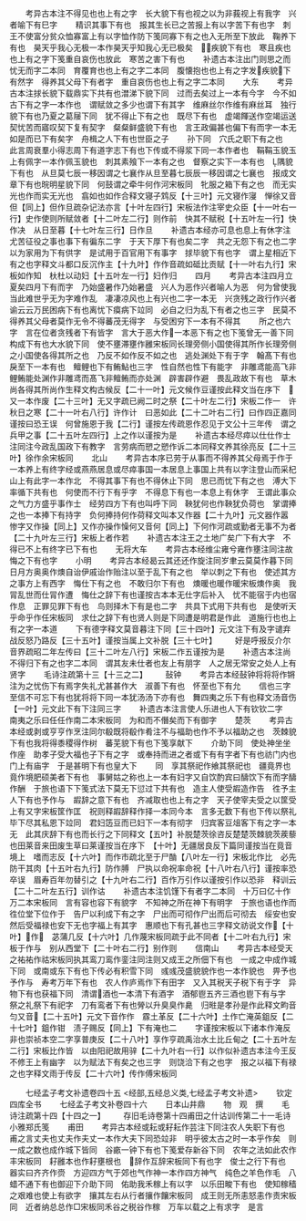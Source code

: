 <!-- { "loadSidebar": true } -->
　　考异古本注不得见也也上有之字　长大貌下有也视之以为非莪视上有我字　兴者喻下有巳字
　　精识其事下有也　报其生长已之苦报上有以字苦下有也字　刺王不使富分贫众恤寡富上有以字恤作防下笺同寡下有之也入无所至下放此　鞠养下有也　昊天乎我心无极一本作昊天乎知我心无已极矣　疾貌下有也　寒且疾也也上有之字下笺重自哀伤也放此　寒苦之害下有也
　　补遗古本注出门则思之而忧无而字二本同　育覆育也也上有之字二本同　腹懐抱也也上有之字发疾貌下有然字　得养其父母下有者字　重自哀伤也也上有之字二本同
　　大东
　　考异古本注捄长貌下载鼎实下共有也澘涕下貌下同　过而去矣过上一本有今字　今不如古下有之字一本作也　谓赋敛之多少也谓下有其字　维麻丝尔作维有麻丝耳　独行貌下有也乃夏之葛屦下同　犹不得止下有之也　既尽下有也　虚竭餫送作空竭运送　契忧苦而寤叹契下复有契字　粲粲鲜盛貌下有也　言王政偏甚也偏下有而字一本无如是而已下有矣字　舟楫之人下有也世臣之子
　　孙下同　穴氏之职下有之也　此言周衰羣小得志周下有道字志下有也下传或不得浆下同一本作者也　鞙鞙玉貌玉上有佩字一本作佩玉貌也　刺其素飱下一本有之也　督察之实下一本有也　隅貌下有也　从旦莫七辰一移因谓之七襄作从旦至暮七辰辰一移因谓之七襄也　报成文章下有也晥明星貌下同　何鼓谓之牵牛何作河宋板同　牝服之箱下有之也　而无实光也作而实无光也　翕如也如作合释文寝子鸩反【十三叶】元文寝作寖　惮徐又音但【同上】但作旦疏杂记法亦言【十叶左四行】宋板法作注宰史众臣【十一叶右一行】史作使则所赋敛者【十二叶左二行】则作前　快其不赋税【十五叶左一行】快作决　从日至暮【十七叶左三行】日作旦
　　补遗古本经亦可息也息上有休字注尤苦征役之事也事下有徧东二字　于天下厚下有也矣二字　共之无怨下有之也二字　以为家用为下有供字　是试用于百官用下有事字　捄毕貌下有也字　谓上星相近下有之也字释文斗都口反沉作主【十九叶】作作音疏如砥比贡赋【十一叶右九行】宋板如作知　杕杜以动妇【十五叶左一行】妇作归
　　四月
　　考异古本注四月立夏矣四月下有而字　乃始盛暑作乃始暑盛　兴人为恶作兴者喻人为恶　何为曾使我当此难世乎无为字难作乱　凄凄凉风也上有兴也二字一本无　兴贪残之政行作兴者谕云云万民困病下有也离忧下瘼病下竝同　必自之归为乱下有者之也三字　民莫不得养其父母者莫作无令不得蕃茂无得字　与受困穷下一本有不得其
　　所之也六字　言在位者贪残者下有皆字　言大于恶大作一本恶下有之也下笺曾无一善下同　构成下有也大水貌下同　使不壅滞壅作雝宋板同长理旁侧小国使得其所作长理旁侧之小国使各得其所之也　乃反不如作反不如之也　逃处渊处下有于字　翰髙下有也　戾至下一本有也　鳣鲤也下有鲔鮎也三字　性自然也性下有能字　非雕鸢能高飞非鲤鲔能处渊作非雕鸢而髙飞非鳣鲔而亦处渊　辟害辟作避　畏乱政故下有也　草木尚各得其所尚作生释文构古候反【二十一叶】元文候作豆谨按此释文当在序下　又一本作废【二十三叶】无又字疏已阙二时之祭【二十叶左二行】宋板二作一　许秋日之寒【二十一叶右八行】许作计　曰恶如此【二十二叶右二行】曰作四正嘉同谨按曰恐王误　何曾施恩于我【二行】谨按左传疏恩作忍见于文公十三年传　谓之兵甲之事【二十五叶左四行】上之作以谨按为是
　　补遗古本经尽瘁以仕仕作士注同注今政乱国政下有教字　言劳病而愬之愬作诉二本同释文养其徐亮反【二十三叶】徐作余宋板同
　　北山
　　考异古本序已劳于从事而不得养其父母焉于作于一本养上有终字经或燕燕居息或尽瘁事国一本居息上事国上共有以字注登山而采杞山上有此字一本作北　不得其事下有也不得休止下同　思已而忧下有之也　溥大下率循下共有也　何使而不行下有乎字　不得息下有也一本息上有休字　王谓此事众之气力方盛乎事作士　经劳四方下有也叫呼下同　鞅犹何也作鞅犹负荷也　掌谓捧之也一本捧下有持字　负何捧持何作荷释文叫本又作器【二十九叶】元文器作嚣　惨字又作操【同上】又作亦操作懆何又音何【同上】下何作河疏或勤者无事不为者【二十九叶左三行】宋板上者作若
　　补遗古本注王之土地广矣广下有大字　不得已不上有终字已下有也
　　无将大车
　　考异古本经维尘雍兮雍作壅注同注故悔之下有也字
　　小明
　　考异古本经曷云其还还作旋注同岁聿云莫莫作暮下同日月方奥奥作燠自诒伊戚诒作贻注以至于乱下有之也　举以刺之下有也　使述其方之事方上有西字　悔仕下有之也　不敢归尔下有也　燠暖也暖作暖宋板燠作奥　我冐乱世而仕冐作遭　悔仕之辞下有也谨按古本本无仕字后补入　忧不能宿于内也宿作息　正罪见罪下有也　鸟则择木下有是也二字　共具下式用下共有也　是使听天乎命乎作任宋板同　求仕之辞下有也贤人则是下同遭是明君是作此　道施行也也上有之字一本道
　　下有德字释文莫音暮注下同【三十四叶】元文注下有及字谴弃战反怒乃路反【三十五叶】谨按当属上文补脱【三十七叶】
　　好是呼报反介尔音界疏昭二年左传曰【三十二叶左八行】宋板二作五谨按为是
　　补遗古本注尚不得归下有之也字二本同　谓其友未仕者也友上有朋字　人之居无常安之处人上有贤字
　　毛诗注疏第十三【十三之二】
　　鼔钟
　　考异古本经鼔钟将将将作锵注为之忧伤下有焉字失礼尤甚甚作大　淑善下有也　怀至也下有允
　　信也三字　至信不可忘下有也犹将将下同一本犹汤汤下亦有也　舞四夷之乐下有也释文汤音伤【一叶】元文此下有下注同三字
　　补遗古本注言使人乐进也人下有钦钦二字　南夷之乐曰任任作南二本宋板同　为和而不僭矣而下有御字
　　楚茨
　　考异古本经或剥或亨亨作烹注同尔殽既将殽作肴注不与福助也作不予以福助之也　茨棘貌下有也我将得黍稷得作树　蕃芜貌下有也下笺享献下
　　介助下同　使处神坐坐作座　助孝子受大福也子下有之字　或奉持而进之者或下有有字者下有也祊门内也门上有庙字　于是甚明下有也皇大下
　　同　享其祭祀作飨其祭祀也　疆竟界也竟作境肥硕美者下有也　事舅姑之称也上一本有妇字又自饮酌宾曰醻饮下有而字醻作酬　于旅也语下下笺式法下莫无下愆过下共有也　造主人使受嘏造作告　徃予主人下有也予作与　嘏辞之意下有也　齐减取也也上有之字　天子使宰夫受之以筐受上有又字宋板筐作匡　祝则释嘏辞释作择一本同今本　言多无数下有也下传以祭礼毕下尽其私恩下竝同　君妇笾豆而已妇下一本有彻字　归宾客豆俎客下有之字一本无　此其庆辞下有也而长行之下同释文【五叶】补脱楚茨徐咨反楚楚茨棘貌茨蒺藜也田莱音来田废生草曰莱谨按当在序下　【十叶】无疆居良反下篇同谨按当在竟音境上　嗜而志反【十六叶】而作市疏北至于尸酳【八叶左一行】宋板北作比　必先防干其肉【十五叶右九行】防作膊　尸执以命祝率命祝【十八叶右八行】谨按率恐卒误　眉寿百年勿替引之【十九叶右二行】百作万引作以谨按引作以恐非　释训云【二十二叶左五行】训作诂
　　补遗古本注饥馑下有者字二本同　十万曰亿十作万二本宋板同　言有容也容下有貌字　不知神之所在神下有明字　于旅也语也作而　徃位堂下位作于　告尸以利成下有之字　尸出而可彻作尸出而后可彻去　绥安也安然后受福禄也安下无也字福上有其字　惠顺也下有孔甚也三字释文祊说文作【十叶】作　苾蒲几反【十六叶】几作蔑宋板同疏于此不同者【十二叶右九行】宋板于作与　别从西堂下【二十叶右二行】别作则
　　信南山
　　考异古本经受天之祐祐作祜宋板同执其鸾刀鸾作銮注同注则又成王之所佃下有也　一成之中成作城下同　或南或东下有也下传必有积雪下同　彧彧茂盛貌貌作也一本作貌也　畀予也予作与　寿考万年下有也　农人作庐焉作下有田字　又入其税天子税下有于字　异物下有也获福下同　清谓酒也一本清下有酒字　酒郁鬯五齐三酒也鬯下有与字　祭之礼祭下有祀字　刀有鸾者下有也膋以升臭臭作臰　归暀是孝孙是作此释文畇音匀又音【二十五叶】元文下音作作　霡土革反【二十六叶】土作亡淹英鉏反【二十七叶】鉏作钳　渍子赐反【同上】下有淹也二
　　字谨按宋板以下诸本作淹反非也崇祯本空二字享普庚反【二十八叶】享作亨疏禹治水土比丘甸之【二十五叶左二行】宋板比作皆　以由阳祀故用骍【二十九叶右一行】以作似补遗古本注今王反不修王上有幽字　以为赋法下有矣之也三字　则饶洽下有之也字　报之以福下有禄之也字释文雨于传反【二十六叶】传作傅宋板同

　　七经孟子考文补遗卷四十五
<经部,五经总义类,七经孟子考文补遗>
　　钦定四库全书
　　七经孟子考文补卷四十六
　　日本山井鼎
　　物　观　撰
　　毛诗注疏第十四【十四之一】
　　存旧毛诗卷第十四甫田之什诂训传第二十一毛诗小雅郑氏笺
　　甫田
　　考异古本经或耘或耔耘作芸注下同注农人失职下有也　甫之言丈夫也丈夫作夫丈一本作大夫下同恐竝非　明乎彼太古之时一本乎作矣　则一成之数也成作城下皆同　谷畞一钟下有也下笺爱存新谷下同　农年之法如此农作丰宋板同　耔雝本也作耔壅根也　辞作互辞宋板同下有也字　俊士之行下有也　器实曰齐齐作赍　方迎四方气于郊也气作神一本作四方神气　纯色之羊色作毛　八蜡不通下有也御迎下介助下同　佑助我禾稼上有以字　以乐田畯下有也　使知稼穑之艰难也使上有欲字　攘其左右从行者攘作饟宋板同　成王则无所恚怒恚作责宋板同　近者纳总总作□宋板同禾谷之税谷作稼　万车以载之上有求字　是言
